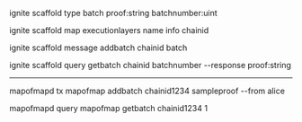 ignite scaffold type batch proof:string batchnumber:uint

ignite scaffold map executionlayers name info chainid

ignite scaffold message addbatch chainid batch

ignite scaffold query getbatch chainid batchnumber --response proof:string

---

mapofmapd tx mapofmap addbatch chainid1234 sampleproof --from alice

mapofmapd query mapofmap getbatch chainid1234 1